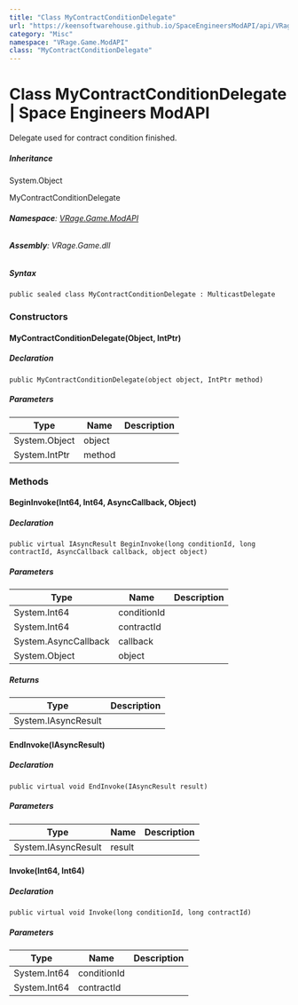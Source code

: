 ```yaml
---
title: "Class MyContractConditionDelegate"
url: "https://keensoftwarehouse.github.io/SpaceEngineersModAPI/api/VRage.Game.ModAPI.MyContractConditionDelegate.html"
category: "Misc"
namespace: "VRage.Game.ModAPI"
class: "MyContractConditionDelegate"
---
```


# Class MyContractConditionDelegate | Space Engineers ModAPI

Delegate used for contract condition finished.

##### Inheritance

System.Object

MyContractConditionDelegate

###### **Namespace**: [VRage.Game.ModAPI](https://keensoftwarehouse.github.io/SpaceEngineersModAPI/api/VRage.Game.ModAPI.html)

###### **Assembly**: VRage.Game.dll

##### Syntax

```
public sealed class MyContractConditionDelegate : MulticastDelegate
```

### Constructors

#### MyContractConditionDelegate(Object, IntPtr)

##### Declaration

```
public MyContractConditionDelegate(object object, IntPtr method)
```

##### Parameters

| Type | Name | Description |
| --- | --- | --- |
| System.Object | object |     |
| System.IntPtr | method |     |

### Methods

#### BeginInvoke(Int64, Int64, AsyncCallback, Object)

##### Declaration

```
public virtual IAsyncResult BeginInvoke(long conditionId, long contractId, AsyncCallback callback, object object)
```

##### Parameters

| Type | Name | Description |
| --- | --- | --- |
| System.Int64 | conditionId |     |
| System.Int64 | contractId |     |
| System.AsyncCallback | callback |     |
| System.Object | object |     |

##### Returns

| Type | Description |
| --- | --- |
| System.IAsyncResult |     |

#### EndInvoke(IAsyncResult)

##### Declaration

```
public virtual void EndInvoke(IAsyncResult result)
```

##### Parameters

| Type | Name | Description |
| --- | --- | --- |
| System.IAsyncResult | result |     |

#### Invoke(Int64, Int64)

##### Declaration

```
public virtual void Invoke(long conditionId, long contractId)
```

##### Parameters

| Type | Name | Description |
| --- | --- | --- |
| System.Int64 | conditionId |     |
| System.Int64 | contractId |     |